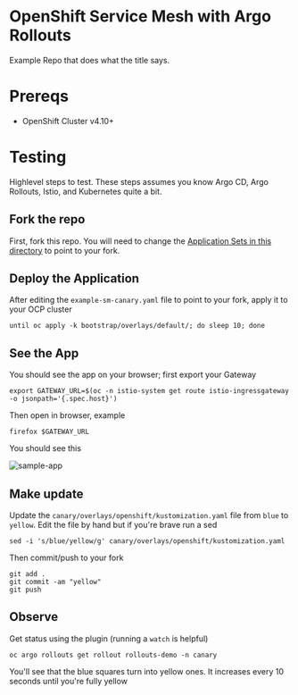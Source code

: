 # OpenShift Service Mesh with Argo Rollouts

Example Repo that does what the title says.

# Prereqs

* OpenShift Cluster v4.10+

# Testing

Highlevel steps to test. These steps assumes you know Argo CD, Argo Rollouts, Istio, and Kubernetes quite a bit.

## Fork the repo

First, fork this repo. You will need to change the [Application Sets in this directory](components/applicationsets) to point to your fork.

## Deploy the Application

After editing the `example-sm-canary.yaml` file to point to your fork, apply it to your OCP cluster

```shell
until oc apply -k bootstrap/overlays/default/; do sleep 10; done
```

## See the App

You should see the app on your browser; first export your Gateway

```shell
export GATEWAY_URL=$(oc -n istio-system get route istio-ingressgateway -o jsonpath='{.spec.host}')
```

Then open in browser, example

```shell
firefox $GATEWAY_URL
```

You should see this

![sample-app](https://i.ibb.co/G2gY1b5/sample-app.png)

## Make update

Update the `canary/overlays/openshift/kustomization.yaml` file from `blue` to `yellow`. Edit the file by hand but if you're brave run a sed

```shell
sed -i 's/blue/yellow/g' canary/overlays/openshift/kustomization.yaml
```

Then commit/push to your fork

```shell
git add .
git commit -am "yellow"
git push
```

## Observe

Get status using the plugin (running a `watch` is helpful)

```shell
oc argo rollouts get rollout rollouts-demo -n canary
```

You'll see that the blue squares turn into yellow ones. It increases every 10 seconds until you're fully yellow
